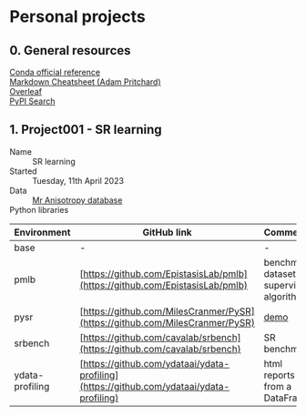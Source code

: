# Personal projects

## 0. General resources

[Conda official reference](https://docs.conda.io/en/latest/index.html)<br>
[Markdown Cheatsheet (Adam Pritchard)](https://github.com/adam-p/markdown-here/wiki/Markdown-Cheatsheet)<br>
[Overleaf](https://www.overleaf.com/)<br>
[PyPI Search](https://pypi.org/)

## 1. Project001 - SR learning

<dl>
  <dt>Name</dt>
  <dd>SR learning</dd>

  <dt>Started</dt>
  <dd>Tuesday, 11th April 2023</dd>

  <dt>Data</dt>
  <dd><a href="https://drive.google.com/drive/folders/1ES-VI-xqjHgKFFS586iRIitJM9c9Zmhd">Mr Anisotropy database</a></dd>
  
  <dt>Python libraries</dt>
  <dd></dd>
</dl>

| Environment     | GitHub link                                                                              | Comments                                   |
| --------------- |------------------------------------------------------------------------------------------| -------------------------------------------|
| base            | -                                                                                        | -                                          |
| pmlb            | [https://github.com/EpistasisLab/pmlb](https://github.com/EpistasisLab/pmlb)             | benchmark dataset of supervised algorithms |
| pysr            | [https://github.com/MilesCranmer/PySR](https://github.com/MilesCranmer/PySR)             | [demo](https://colab.research.google.com/github/MilesCranmer/PySR/blob/master/examples/pysr_demo.ipynb)                                 |
| srbench         | [https://github.com/cavalab/srbench](https://github.com/cavalab/srbench)                 | SR benchmark                               |
| ydata-profiling | [https://github.com/ydataai/ydata-profiling](https://github.com/ydataai/ydata-profiling) | html reports from a DataFrame              |


